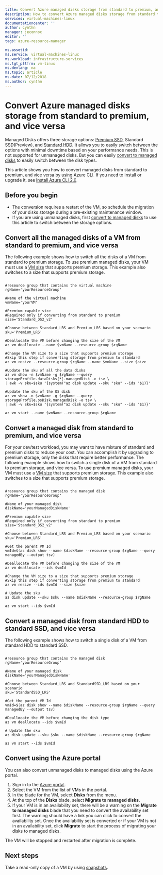 ```yaml
---
title: Convert Azure managed disks storage from standard to premium, and vice versa | Microsoft Docs
description: How to convert Azure managed disks storage from standard to premium, and vice versa, by using Azure CLI.
services: virtual-machines-linux
documentationcenter: ''
author: cynthn
manager: jeconnoc
editor: ''
tags: azure-resource-manager

ms.assetid: 
ms.service: virtual-machines-linux
ms.workload: infrastructure-services
ms.tgt_pltfrm: vm-linux
ms.devlang: na
ms.topic: article
ms.date: 07/12/2018
ms.author: cynthn
---
```


# Convert Azure managed disks storage from standard to premium, and vice versa

Managed Disks offers three storage options: [Premium SSD](../windows/premium-storage.md), Standard SSD(Preview), and [Standard HDD](../windows/standard-storage.md). It allows you to easily switch between the options with minimal downtime based on your performance needs. This is not supported for unmanaged disks. But you can easily [convert to managed disks](convert-unmanaged-to-managed-disks.md) to easily switch between the disk types.

This article shows you how to convert managed disks from standard to premium, and vice versa by using Azure CLI. If you need to install or upgrade it, see [Install Azure CLI 2.0](https://docs.microsoft.com/cli/azure/install-azure-cli?view=azure-cli-latest). 

## Before you begin

* The conversion requires a restart of the VM, so schedule the migration of your disks storage during a pre-existing maintenance window. 
* If you are using unmanaged disks, first [convert to managed disks](convert-unmanaged-to-managed-disks.md) to use this article to switch between the storage options. 


## Convert all the managed disks of a VM from standard to premium, and vice versa

The following example shows how to switch all the disks of a VM from standard to premium storage. To use premium managed disks, your VM must use a [VM size](sizes.md) that supports premium storage. This example also switches to a size that supports premium storage.

 ```azurecli

#resource group that contains the virtual machine
rgName='yourResourceGroup'

#Name of the virtual machine
vmName='yourVM'

#Premium capable size 
#Required only if converting from standard to premium
size='Standard_DS2_v2'

#Choose between Standard_LRS and Premium_LRS based on your scenario
sku='Premium_LRS'

#Deallocate the VM before changing the size of the VM
az vm deallocate --name $vmName --resource-group $rgName

#Change the VM size to a size that supports premium storage 
#Skip this step if converting storage from premium to standard
az vm resize --resource-group $rgName --name $vmName --size $size

#Update the sku of all the data disks 
az vm show -n $vmName -g $rgName --query storageProfile.dataDisks[*].managedDisk -o tsv \
 | awk -v sku=$sku '{system("az disk update --sku "sku" --ids "$1)}'

#Update the sku of the OS disk
az vm show -n $vmName -g $rgName --query storageProfile.osDisk.managedDisk -o tsv \
| awk -v sku=$sku '{system("az disk update --sku "sku" --ids "$1)}'

az vm start --name $vmName --resource-group $rgName

```
## Convert a managed disk from standard to premium, and vice versa

For your dev/test workload, you may want to have mixture of standard and premium disks to reduce your cost. You can accomplish it by upgrading to premium storage, only the disks that require better performance. The following example shows how to switch a single disk of a VM from standard to premium storage, and vice versa. To use premium managed disks, your VM must use a [VM size](sizes.md) that supports premium storage. This example also switches to a size that supports premium storage.

 ```azurecli

#resource group that contains the managed disk
rgName='yourResourceGroup'

#Name of your managed disk
diskName='yourManagedDiskName'

#Premium capable size 
#Required only if converting from standard to premium
size='Standard_DS2_v2'

#Choose between Standard_LRS and Premium_LRS based on your scenario
sku='Premium_LRS'

#Get the parent VM Id 
vmId=$(az disk show --name $diskName --resource-group $rgName --query managedBy --output tsv)

#Deallocate the VM before changing the size of the VM
az vm deallocate --ids $vmId 

#Change the VM size to a size that supports premium storage 
#Skip this step if converting storage from premium to standard
az vm resize --ids $vmId --size $size

# Update the sku
az disk update --sku $sku --name $diskName --resource-group $rgName 

az vm start --ids $vmId 
```

## Convert a managed disk from standard HDD to standard SSD, and vice versa

The following example shows how to switch a single disk of a VM from standard HDD to standard SSD.

 ```azurecli

#resource group that contains the managed disk
rgName='yourResourceGroup'

#Name of your managed disk
diskName='yourManagedDiskName'

#Choose between Standard_LRS and StandardSSD_LRS based on your scenario
sku='StandardSSD_LRS'

#Get the parent VM Id 
vmId=$(az disk show --name $diskName --resource-group $rgName --query managedBy --output tsv)

#Deallocate the VM before changing the disk type
az vm deallocate --ids $vmId 

# Update the sku
az disk update --sku $sku --name $diskName --resource-group $rgName 

az vm start --ids $vmId 
```

## Convert using the Azure portal

You can also convert unmanaged disks to managed disks using the Azure portal.

1. Sign in to the [Azure portal](https://portal.azure.com).
2. Select the VM from the list of VMs in the portal.
3. In the blade for the VM, select **Disks** from the menu.
4. At the top of the **Disks** blade, select **Migrate to managed disks**.
5. If your VM is in an availability set, there will be a warning on the **Migrate to managed disks** blade that you need to convert the availability set first. The warning should have a link you can click to convert the availability set. Once the availability set is converted or if your VM is not in an availability set, click **Migrate** to start the process of migrating your disks to managed disks. 

The VM will be stopped and restarted after migration is complete.

## Next steps

Take a read-only copy of a VM by using [snapshots](snapshot-copy-managed-disk.md).

